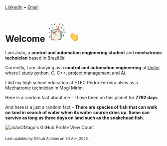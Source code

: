 [LinkedIn](https://www.linkedin.com/in/joão-pedro-gozzoli-b95641301/) &bull;
[Email](joaopedrogozzoli@gmail.com)

# Welcome <img src="happy.gif" height="64px" /> <img src="wave.gif" height="32px" />

I am João, a  **control and automation engineering student** and **mechatronic technician** based in Brazil Br.

Currently, I am studying as a **control and automation engineering** at [Unifei](https://unifei.edu.br) where I study python, C, C++, project management and Ai.

I did my high school education at ETEC Pedro Ferreira alves as a Mechatronic technician in Mogi Mirim.

Here is a random fact about me - I have been on this planet for **7792 days**.

And here is a just a random fact -  **There are species of fish that can walk on land in search of water when its water source dries up. Some can survive as long as three days on land such as the snakehead fish**.

![JoãoOMago's GitHub Profile View Count](https://komarev.com/ghpvc/?username=JoaoOMago)

<sub>Last updated by Github Actions on 30 Apr, 2025.</sub>
